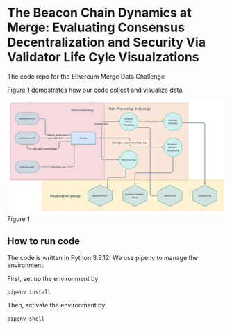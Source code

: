 # The Beacon Chain Dynamics at Merge: Evaluating Consensus Decentralization and Security Via Validator Life Cyle Visualzations

The code repo for the Ethereum Merge Data Challenge

Figure 1 demostrates how our code collect and visualize data.

![](imgs/data-processing.png)
Figure 1

## How to run code

The code is written in Python 3.9.12. We use pipenv to manage the environment.

First, set up the environment by 

```shell
pipenv install
```

Then, activate the environment by

```shell
pipenv shell
```
